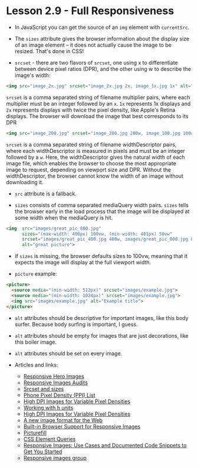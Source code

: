 # Lesson 2.9 - Full Responsiveness

* In JavaScript you can get the source of an ```img``` element with ```currentSrc```.

* The ```sizes``` attribute gives the browser information about the display size of an image element – it does not actually cause the image to be resized. That's done in CSS!

* ```srcset``` - there are two flavors of ```srcset```, one using x to differentiate between device pixel ratios (DPR), and the other using w to describe the image's width:

```html
<img src="image_2x.jpg" srcset="image_2x.jpg 2x, image_1x.jpg 1x" alt="a cool image">
```

`srcset` is a comma separated string of filename multiplier pairs, where each multiplier must be an integer followed by an `x`.
`1x` represents 1x displays and `2x` represents displays with twice the pixel density, like Apple's Retina displays. The browser will download the image that best corresponds to its DPR

```html
<img src="image_200.jpg" srcset="image_200.jpg 200w, image_100.jpg 100w" alt="a cool image">
```

`srcset` is a comma separated string of filename widthDescriptor pairs, where each widthDescriptor is measured in pixels and must be an integer followed by a `w`. Here, the widthDescriptor gives the natural width of each image file, which enables the browser to choose the most appropriate image to request, depending on viewport size and DPR. Without the widthDescriptor, the browser cannot know the width of an image without downloading it.

* ```src``` attribute is a fallback.

* `sizes` consists of comma separated mediaQuery width pairs. `sizes` tells the browser early in the load process that the image will be displayed at some width when the mediaQuery is hit.

```html
<img  src="images/great_pic_800.jpg"
      sizes="(max-width: 400px) 100vw, (min-width: 401px) 50vw"
      srcset="images/great_pic_400.jpg 400w, images/great_pic_800.jpg 800w"
      alt="great picture">
```

* if `sizes` is missing, the browser defaults sizes to 100vw, meaning that it expects the image will display at the full viewport width.

* `picture` example:

```html
<picture>
  <source media="(min-width: 512px)" srcset="images/example.jpg">
  <source media="(min-width: 1024px)" srcset="images/example.jpg">
  <img src="images/example.jpg" alt="Example title">
</picture>
```

* `alt` attributes should be descriptive for important images, like this body surfer. Because body surfing is important, I guess.

* `alt` attributes should be empty for images that are just decorations, like this boiler image.

* `alt` attributes should be set on every image.

* Articles and links:
   * [Responsive Hero Images](https://cloudfour.com/thinks/responsive-hero-images/)
   * [Responsive Images Audits](https://cloudfour.com/thinks/responsive-images-audits/)
   * [Srcset and sizes](http://ericportis.com/posts/2014/srcset-sizes/)
   * [Phone Pixel Density (PPI) List](http://pixensity.com/list/phone/)
   * [High DPI Images for Variable Pixel Densities](https://www.html5rocks.com/en/mobile/high-dpi/)
   * [Working with h units](https://github.com/ResponsiveImagesCG/picture-element/issues/86)
   * [High DPI Images for Variable Pixel Densities](https://www.html5rocks.com/en/mobile/high-dpi/)
   * [A new image format for the Web](https://developers.google.com/speed/webp/?csw=1)
   * [Built-in Browser Support for Responsive Images](https://www.html5rocks.com/en/tutorials/responsive/picture-element/)
   * [Picturefill](http://scottjehl.github.io/picturefill/)
   * [CSS Element Queries](https://github.com/marcj/css-element-queries)
   * [Responsive Images: Use Cases and Documented Code Snippets to Get You Started](https://dev.opera.com/articles/responsive-images/)
   * [Responsive images group](http://responsiveimages.org/)
